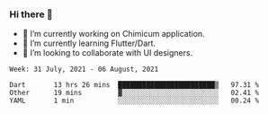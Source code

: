 ### Hi there 👋

<!--
**devcat37/devcat37** is a ✨ _special_ ✨ repository because its `README.md` (this file) appears on your GitHub profile.-->


- 🔭 I’m currently working on Chimicum application.
- 🌱 I’m currently learning Flutter/Dart.
- 👯 I’m looking to collaborate with UI designers.
<!-- - 🤔 I’m looking for help with ... -->

<!--START_SECTION:waka-->
```text
Week: 31 July, 2021 - 06 August, 2021

Dart       13 hrs 26 mins  ████████████████████████▒   97.31 % 
Other      19 mins         ▓░░░░░░░░░░░░░░░░░░░░░░░░   02.41 % 
YAML       1 min           ░░░░░░░░░░░░░░░░░░░░░░░░░   00.24 % 
```
<!--END_SECTION:waka-->
